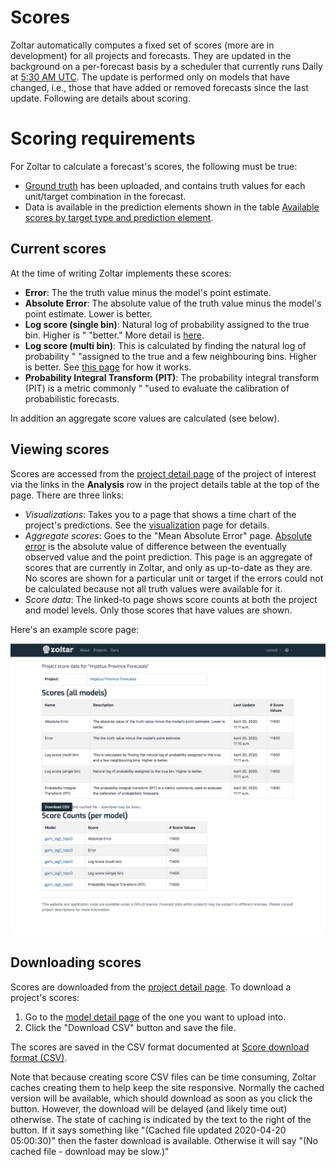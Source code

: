 # Scores

Zoltar automatically computes a fixed set of scores (more are in development) for all projects and forecasts. They are updated in the background on a per-forecast basis by a scheduler that currently runs Daily at [5:30 AM UTC](http://www.timebie.com/std/utc.php?q=5.5). The update is performed only on models that have changed, i.e., those that have added or removed forecasts since the last update. Following are details about scoring.


# Scoring requirements

For Zoltar to calculate a forecast's scores, the following must be true:

- [Ground truth](Truth.md) has been uploaded, and contains truth values for each unit/target combination in the forecast.
- Data is available in the prediction elements shown in the table [Available scores by target type and prediction element](Targets.md#available-scores-by-target-type-and-prediction-element).
<!-- todo more requirements? -->


## Current scores

At the time of writing Zoltar implements these scores:

- **Error**: The the truth value minus the model's point estimate. 
- **Absolute Error**: The absolute value of the truth value minus the model's point estimate. Lower is better.
- **Log score (single bin)**: Natural log of probability assigned to the true bin. Higher is " "better." More detail is [here](https://github.com/reichlab/flusight/wiki/Scoring#2-log-score-single-bin).
- **Log score (multi bin)**: This is calculated by finding the natural log of probability " "assigned to the true and a few neighbouring bins. Higher is better. See [this page](https://github.com/reichlab/flusight/wiki/Scoring#3-log-score-multi-bin) for how it works.
- **Probability Integral Transform (PIT)**: The probability integral transform (PIT) is a metric commonly " "used to evaluate the calibration of probabilistic forecasts. 

In addition an aggregate score values are calculated (see below).


## Viewing scores

Scores are accessed from the [project detail page](ProjectDetailPage.md) of the project of interest via the links in the **Analysis** row in the project details table at the top of the page. There are three links:

- _Visualizations_: Takes you to a page that shows a time chart of the project's predictions. See the [visualization](Visualization.md) page for details.
- _Aggregate scores_: Goes to the "Mean Absolute Error" page. [Absolute error](https://github.com/reichlab/flusight/wiki/Scoring#1-absolute-error) is the absolute value of difference between the eventually observed value and the point prediction. This page is an aggregate of scores that are currently in Zoltar, and only as up-to-date as they are. No scores are shown for a particular unit or target if the errors could not be calculated because not all truth values were available for it. <!-- TODO more detail -->
- _Score data_: The linked-to page shows score counts at both the project and model levels. Only those scores that have values are shown.


Here's an example score page: 

![Scores page](img/scores-page.png "Scores page")


## Downloading scores

Scores are downloaded from the [project detail page](ProjectDetailPage.md). To download a project's scores:

1. Go to the [model detail page](ModelDetailPage.md) of the one you want to upload into.
1. Click the "Download CSV" button and save the file.

The scores are saved in the CSV format documented at [Score download format (CSV)](FileFormats.md#score-download-format-csv).

Note that because creating score CSV files can be time consuming, Zoltar caches creating them to help keep the site responsive. Normally the cached version will be available, which should download as soon as you click the button. However, the download will be delayed (and likely time out) otherwise. The state of caching is indicated by the text to the right of the button. If it says something like "(Cached file updated 2020-04-20 05:00:30)" then the faster download is available. Otherwise it will say "(No cached file - download may be slow.)"
